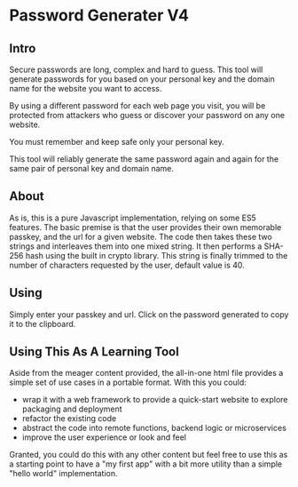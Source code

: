# Password Generater V4

Intro
-----
Secure passwords are long, complex and hard to guess. This tool will generate passwords for you based on your personal key and the domain name for the website you want to access. 

By using a different password for each web page you visit, you will be protected from attackers who guess or discover your password on any one website.  

You must remember and keep safe only your personal key.

This tool will reliably generate the same password again and again for the same pair of personal key and domain name.

About
-----
As is, this is a pure Javascript implementation, relying on some ES5 features. The basic premise is that the user provides their own memorable passkey, and the url for a given website. The code then takes these two strings and interleaves them into one mixed string.  It then performs a SHA-256 hash using the built in crypto library.  This string is finally trimmed to the number of characters requested by the user, default value is 40.

Using 
-----
Simply enter your passkey and url.  Click on the password generated to copy it to the clipboard.

Using This As A Learning Tool
-----------------------------
Aside from the meager content provided, the all-in-one html file provides a simple set of use cases in a portable format.  With this you could:

* wrap it with a web framework to provide a quick-start website to explore packaging and deployment
* refactor the existing code
* abstract the code into remote functions, backend logic or microservices
* improve the user experience or look and feel

Granted, you could do this with any other content but feel free to use this as a starting point to have a "my first app" with a bit more utility than a simple "hello world" implementation.